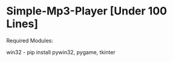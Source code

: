 # Simple-Mp3-Player [Under 100 Lines]

Required Modules:

win32 - pip install pywin32, pygame, tkinter
